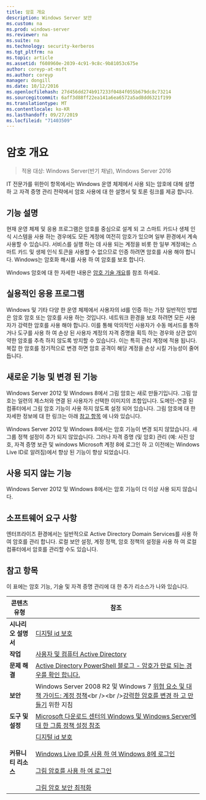 ```yaml
---
title: 암호 개요
description: Windows Server 보안
ms.custom: na
ms.prod: windows-server
ms.reviewer: na
ms.suite: na
ms.technology: security-kerberos
ms.tgt_pltfrm: na
ms.topic: article
ms.assetid: f608960e-2039-4c91-9c8c-9b81053c675e
author: coreyp-at-msft
ms.author: coreyp
manager: dongill
ms.date: 10/12/2016
ms.openlocfilehash: 27d456dd274b917233f0484f055b679dc8c73214
ms.sourcegitcommit: 6aff3d88ff22ea141a6ea6572a5ad8dd6321f199
ms.translationtype: MT
ms.contentlocale: ko-KR
ms.lasthandoff: 09/27/2019
ms.locfileid: "71403509"
---
```

# <a name="passwords-overview"></a>암호 개요

>적용 대상: Windows Server(반기 채널), Windows Server 2016

IT 전문가를 위한이 항목에서는 Windows 운영 체제에서 사용 되는 암호에 대해 설명 하 고 자격 증명 관리 전략에서 암호 사용에 대 한 설명서 및 토론 링크를 제공 합니다.

## <a name="BKMK_OVER"></a>기능 설명
현재 운영 체제 및 응용 프로그램은 암호를 중심으로 설계 되 고 스마트 카드나 생체 인식 시스템을 사용 하는 경우에도 모든 계정에 여전히 암호가 있으며 일부 환경에서 계속 사용할 수 있습니다. 서비스를 실행 하는 데 사용 되는 계정을 비롯 한 일부 계정에는 스마트 카드 및 생체 인식 토큰을 사용할 수 없으므로 인증 하려면 암호를 사용 해야 합니다. Windows는 암호화 해시를 사용 하 여 암호를 보호 합니다.

Windows 암호에 대 한 자세한 내용은 [암호 기술 개요](https://technet.microsoft.com/library/hh994558(WS.10).aspx)를 참조 하세요.

## <a name="BKMK_APP"></a>실용적인 응용 프로그램
Windows 및 기타 다양 한 운영 체제에서 사용자의 id를 인증 하는 가장 일반적인 방법은 암호 암호 또는 암호를 사용 하는 것입니다. 네트워크 환경을 보호 하려면 모든 사용자가 강력한 암호를 사용 해야 합니다. 이를 통해 악의적인 사용자가 수동 메서드를 통하거나 도구를 사용 하 여 손상 된 사용자 계정의 자격 증명을 획득 하는 경우와 상관 없이 약한 암호를 추측 하지 않도록 방지할 수 있습니다. 이는 특히 관리 계정에 적용 됩니다. 복잡 한 암호를 정기적으로 변경 하면 암호 공격이 해당 계정을 손상 시킬 가능성이 줄어듭니다.

## <a name="BKMK_NEW"></a>새로운 기능 및 변경 된 기능
Windows Server 2012 및 Windows 8에서 그림 암호는 새로 만들기입니다. 그림 암호는 일련의 제스처와 연결 된 사용자가 선택한 이미지의 조합입니다. 도메인\-연결 된 컴퓨터에서 그림 암호 기능이 사용 하지 않도록 설정 되어 있습니다. 그림 암호에 대 한 자세한 정보에 대 한 링크는 아래 [참고 항목](#BKMK_LINKS) 에 나와 있습니다.

Windows Server 2012 및 Windows 8에서는 암호 기능이 변경 되지 않았습니다. 새 그룹 정책 설정이 추가 되지 않았습니다. 그러나 자격 증명 \(및 암호\) 관리 (예: 사진 암호, 자격 증명 보관 및 windows Microsoft 계정 8에 로그인 하 고 이전에는 Windows Live ID로 알려짐)에서 향상 된 기능이 향상 되었습니다.

## <a name="BKMK_DEP"></a>사용 되지 않는 기능
Windows Server 2012 및 Windows 8에서는 암호 기능이 더 이상 사용 되지 않습니다.

## <a name="BKMK_SOFT"></a>소프트웨어 요구 사항
엔터프라이즈 환경에서는 일반적으로 Active Directory Domain Services를 사용 하 여 암호를 관리 합니다. 로컬 보안 설정, 계정 정책, 암호 정책의 설정을 사용 하 여 로컬 컴퓨터에서 암호를 관리할 수도 있습니다.

## <a name="BKMK_LINKS"></a>참고 항목
이 표에는 암호 기능, 기술 및 자격 증명 관리에 대 한 추가 리소스가 나와 있습니다.

|콘텐츠 유형|참조|
|--------|-------|
|**시나리오 설명서**|[디지털 id 보호](http://blogs.msdn.com/b/b8/archive/2011/12/14/protecting-your-digital-identity.aspx)|
|**작업**|[사용자 및 컴퓨터 Active Directory](https://technet.microsoft.com/library/cc754217.aspx)|
|**문제 해결**|[Active Directory PowerShell 블로그 \- 암호가 만료 되는 경우를 확인 합니다.](http://blogs.msdn.com/b/adpowershell/archive/2010/08/09/9970198.aspx)|
|**보안**| Windows Server 2008 R2 및 Windows 7 [위협 요소 및 대책 가이드: 계정 정책](https://technet.microsoft.com/library/hh125920(v=ws.10).aspx)<br /><br />[강력한 암호를 변경 하 고 만들기](https://www.microsoft.com/security/online-privacy/passwords-create.aspx) 위한 지침|
|**도구 및 설정**|[Microsoft 다운로드 센터의 Windows 및 Windows Server에 대 한 그룹 정책 설정 참조](https://www.microsoft.com/download/en/details.aspx?amp;displaylang=en&displaylang=en&id=25250)|
|**커뮤니티 리소스**|[디지털 id 보호](http://blogs.msdn.com/b/b8/archive/2011/12/14/protecting-your-digital-identity.aspx)<br /><br />[Windows Live ID를 사용 하 여 Windows 8에 로그인](http://blogs.msdn.com/b/b8/archive/2011/09/26/signing-in-to-windows-8-with-a-windows-live-id.aspx)<br /><br />[그림 암호를 사용 하 여 로그인](http://blogs.msdn.com/b/b8/archive/2011/12/16/signing-in-with-a-picture-password.aspx)<br /><br />[그림 암호 보안 최적화](http://blogs.msdn.com/b/b8/archive/2011/12/19/optimizing-picture-password-security.aspx)|


